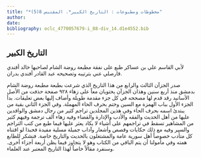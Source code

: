 ```yaml
---
title: "*مخطوطات ومطبوعات : التاريخ الكبير*. المقتبس 8(5)"
author: 
date: 
bibliography: oclc_4770057679-i_88-div_14.d1e4552.bib
---
```




##  التاريخ الكبير 


 لأبي القاسم علي بن عساكر طبع على نفقة مطبعة روضة الشام لصاحبها خالد أفندي قارصلي عني بترتيبه وتصحيحه عبد القادر أفندي بدران. 

 صدر الجزآن الثالث والرابع من هذا التاريخ الذي شرعت بطبعة مطبعة روضة الشام بدمشق منذ  أربع  سنين وهذان الجزآن يحتويان معاً على زهاء  ٩٢٨  صفحة حذفت من الأصل الأسانيد رقد قدم لها مصححه في كل جزء مقدمة طويلة وأضاف إليها بعض   تعليقات. بدأ الجزء الأول بباب الهمزة مع السين وختم بحرف الحاء المهملة. وفي الجزء الثاني بقية من يبتدئ اسمه بحرف الحاء وفي هذين المجلدين تراجم كثير من رجال دمشق والوافدين عليها من أهل الحديث والفقه والأدب والإدارة والقضاء وفيه زهاء  ألف  ترجمة وفيهم كثير من المشاهير تسقط في تراجمهم على أشياء لا يكاد يعثر عليها فيما طبع من كتب التراجم والسير وفيه مع ذلك حكايات وقصص وأشعار وآداب جميلة مسلية مفيدة فحبذا لو اقتناه كل متأدب خصوصاً أهل سورية عامة والمشتغلون بالحديث والتاريخ خاصة. فنشكر للطابع همته وفي مأمولنا أن يتم الباقي من الكتاب وهو لا يتجاوز فيما يظن  أربعة  أجزاء أخرى. وسنفرد مقالاً خاصاً لهذا التاريخ المعتبر عند العلماء. 
